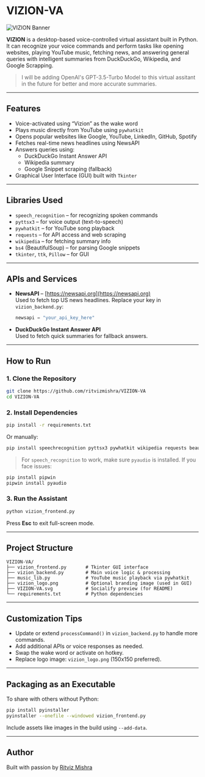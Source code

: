 # VIZION-VA

![VIZION Banner](https://socialify.git.ci/ritvizmishra/VIZION-VA/image?language=1&name=1&owner=1&theme=Light)

**VIZION** is a desktop-based voice-controlled virtual assistant built in Python. It can recognize your voice commands and perform tasks like opening websites, playing YouTube music, fetching news, and answering general queries with intelligent summaries from DuckDuckGo, Wikipedia, and Google Scrapping.

> I will be adding OpenAI's GPT-3.5-Turbo Model to this virtual assitant in the future for better and more accurate summaries.

---

## Features

- Voice-activated using “Vizion” as the wake word
- Plays music directly from YouTube using `pywhatkit`
- Opens popular websites like Google, YouTube, LinkedIn, GitHub, Spotify
- Fetches real-time news headlines using NewsAPI
- Answers queries using:
  - DuckDuckGo Instant Answer API
  - Wikipedia summary
  - Google Snippet scraping (fallback)
- Graphical User Interface (GUI) built with `Tkinter`

---

## Libraries Used

- `speech_recognition` – for recognizing spoken commands
- `pyttsx3` – for voice output (text-to-speech)
- `pywhatkit` – for YouTube song playback
- `requests` – for API access and web scraping
- `wikipedia` – for fetching summary info
- `bs4` (BeautifulSoup) – for parsing Google snippets
- `tkinter`, `ttk`, `Pillow` – for GUI

---

## APIs and Services

- **NewsAPI** – [https://newsapi.org](https://newsapi.org)  
  Used to fetch top US news headlines. Replace your key in `vizion_backend.py`:
  ```python
  newsapi = "your_api_key_here"
  ```
- **DuckDuckGo Instant Answer API**  
  Used to fetch quick summaries for fallback answers.

---

## How to Run

### 1. Clone the Repository

```bash
git clone https://github.com/ritvizmishra/VIZION-VA
cd VIZION-VA
```

### 2. Install Dependencies

```bash
pip install -r requirements.txt
```

Or manually:

```bash
pip install speechrecognition pyttsx3 pywhatkit wikipedia requests beautifulsoup4 pillow
```

> For `speech_recognition` to work, make sure `pyaudio` is installed. If you face issues:
```bash
pip install pipwin
pipwin install pyaudio
```

### 3. Run the Assistant

```bash
python vizion_frontend.py
```

Press **Esc** to exit full-screen mode.

---

## Project Structure

```
VIZION-VA/
├── vizion_frontend.py       # Tkinter GUI interface
├── vizion_backend.py        # Main voice logic & processing
├── music_lib.py             # YouTube music playback via pywhatkit
├── vizion_logo.png          # Optional branding image (used in GUI)
├── VIZION-VA.svg            # Socialify preview (for README)
└── requirements.txt         # Python dependencies
```

---

## Customization Tips

- Update or extend `processCommand()` in `vizion_backend.py` to handle more commands.
- Add additional APIs or voice responses as needed.
- Swap the wake word or activate on hotkey.
- Replace logo image: `vizion_logo.png` (150x150 preferred).

---

## Packaging as an Executable

To share with others without Python:
```bash
pip install pyinstaller
pyinstaller --onefile --windowed vizion_frontend.py
```

Include assets like images in the build using `--add-data`.

---

## Author

Built with passion by [Ritviz Mishra](https://github.com/ritvizmishra)
